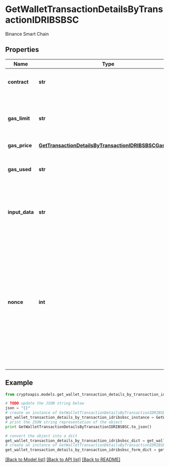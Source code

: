 # GetWalletTransactionDetailsByTransactionIDRIBSBSC

Binance Smart Chain

## Properties
Name | Type | Description | Notes
------------ | ------------- | ------------- | -------------
**contract** | **str** | Represents the specific transaction contract | 
**gas_limit** | **str** | Represents the amount of gas used by this specific transaction alone. | 
**gas_price** | [**GetTransactionDetailsByTransactionIDRIBSBSCGasPrice**](GetTransactionDetailsByTransactionIDRIBSBSCGasPrice.md) |  | 
**gas_used** | **str** | Defines the unit of the gas price amount, e.g. BTC, ETH, XRP. | 
**input_data** | **str** | Represents additional information that is required for the transaction. | 
**nonce** | **int** | Represents the sequential running number for an address, starting from 0 for the first transaction. E.g., if the nonce of a transaction is 10, it would be the 11th transaction sent from the sender&#39;s address. | 

## Example

```python
from cryptoapis.models.get_wallet_transaction_details_by_transaction_idribsbsc import GetWalletTransactionDetailsByTransactionIDRIBSBSC

# TODO update the JSON string below
json = "{}"
# create an instance of GetWalletTransactionDetailsByTransactionIDRIBSBSC from a JSON string
get_wallet_transaction_details_by_transaction_idribsbsc_instance = GetWalletTransactionDetailsByTransactionIDRIBSBSC.from_json(json)
# print the JSON string representation of the object
print GetWalletTransactionDetailsByTransactionIDRIBSBSC.to_json()

# convert the object into a dict
get_wallet_transaction_details_by_transaction_idribsbsc_dict = get_wallet_transaction_details_by_transaction_idribsbsc_instance.to_dict()
# create an instance of GetWalletTransactionDetailsByTransactionIDRIBSBSC from a dict
get_wallet_transaction_details_by_transaction_idribsbsc_form_dict = get_wallet_transaction_details_by_transaction_idribsbsc.from_dict(get_wallet_transaction_details_by_transaction_idribsbsc_dict)
```
[[Back to Model list]](../README.md#documentation-for-models) [[Back to API list]](../README.md#documentation-for-api-endpoints) [[Back to README]](../README.md)


